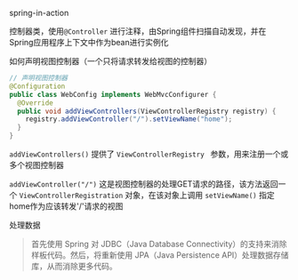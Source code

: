 spring-in-action



控制器类，使用`@Controller` 进行注释，由Spring组件扫描自动发现，并在Spring应用程序上下文中作为bean进行实例化

如何声明视图控制器（一个只将请求转发给视图的控制器）

```java
// 声明视图控制器
@Configuration
public class WebConfig implements WebMvcConfigurer {
  @Override
  public void addViewControllers(ViewControllerRegistry registry) {
    registry.addViewController("/").setViewName("home");
  }
}
```





` addViewControllers() ` 提供了 `ViewControllerRegistry ` 参数，用来注册一个或多个视图控制器

`addViewController("/")` 这是视图控制器的处理GET请求的路径，该方法返回一个 `ViewControllerRegistration` 对象，在该对象上调用 `setViewName()` 指定home作为应该转发'/'请求的视图





处理数据

> 首先使用 Spring 对 JDBC（Java Database Connectivity）的支持来消除样板代码。然后，将重新使用 JPA（Java Persistence API）处理数据存储库，从而消除更多代码。



















































